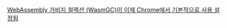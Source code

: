 [WebAssembly 가비지 컬렉션 (WasmGC)이 이제 Chrome에서 기본적으로 사용 설정됨](https://developer.chrome.com/blog/wasmgc?hl=ko)